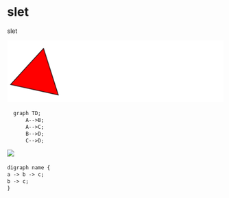 # slet
slet


<img src="./file.svg" alt="file.svg"/>


```mermaid
  graph TD;
      A-->B;
      A-->C;
      B-->D;
      C-->D;
```

<img src='https://g.gravizo.com/svg?
 digraph G {
   main -> parse -> execute;
   main -> init;
 }
'/>


```graphviz
digraph name {
a -> b -> c;
b -> c;
}
```
